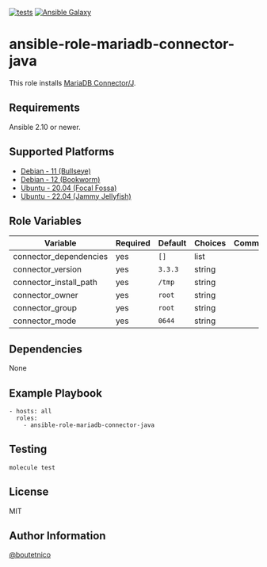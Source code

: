 [![tests](https://github.com/boutetnico/ansible-role-mariadb-connector-java/workflows/Test%20ansible%20role/badge.svg)](https://github.com/boutetnico/ansible-role-mariadb-connector-java/actions?query=workflow%3A%22Test+ansible+role%22)
[![Ansible Galaxy](https://img.shields.io/badge/galaxy-boutetnico.mariadb_connector_java-blue.svg)](https://galaxy.ansible.com/boutetnico/mariadb_connector_java)

ansible-role-mariadb-connector-java
===================================

This role installs [MariaDB Connector/J](https://mariadb.com/kb/en/about-mariadb-connector-j/).

Requirements
------------

Ansible 2.10 or newer.

Supported Platforms
-------------------

- [Debian - 11 (Bullseye)](https://wiki.debian.org/DebianBullseye)
- [Debian - 12 (Bookworm)](https://wiki.debian.org/DebianBookworm)
- [Ubuntu - 20.04 (Focal Fossa)](http://releases.ubuntu.com/20.04/)
- [Ubuntu - 22.04 (Jammy Jellyfish)](http://releases.ubuntu.com/22.04/)

Role Variables
--------------

| Variable                     | Required | Default             | Choices   | Comments                                      |
|------------------------------|----------|---------------------|-----------|-----------------------------------------------|
| connector_dependencies       | yes      | `[]`                | list      |                                               |
| connector_version            | yes      | `3.3.3`             | string    |                                               |
| connector_install_path       | yes      | `/tmp`              | string    |                                               |
| connector_owner              | yes      | `root`              | string    |                                               |
| connector_group              | yes      | `root`              | string    |                                               |
| connector_mode               | yes      | `0644`              | string    |                                               |

Dependencies
------------

None

Example Playbook
----------------

    - hosts: all
      roles:
        - ansible-role-mariadb-connector-java

Testing
-------

    molecule test

License
-------

MIT

Author Information
------------------

[@boutetnico](https://github.com/boutetnico)
